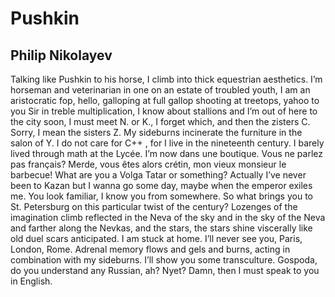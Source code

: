 # Pushkin
## Philip Nikolayev
Talking like Pushkin to his horse, I climb
into thick equestrian aesthetics. I’m
horseman and veterinarian in one
on an estate of troubled youth, I am
an aristocratic fop, hello,
galloping at full gallop shooting at treetops,
yahoo to you Sir in treble multiplication,
I know about stallions and I’m
out of here to the city soon, I must meet
N. or K., I forget which, and then the zisters C.
Sorry, I mean the sisters Z.
My sideburns incinerate the furniture in the salon
of Y. I do not care
for C++ , for I live in the nineteenth century.
I barely lived through math at the Lycée.
I’m now dans une boutique.
Vous ne parlez pas français? Merde, vous êtes alors
crétin, mon vieux monsieur le barbecue!
What are you a Volga Tatar or something?
Actually I’ve never been to Kazan but I wanna go
some day, maybe when the emperor exiles me.
You look familiar, I know you from somewhere.
So what brings you to St. Petersburg on
this particular twist of the century?
Lozenges of the imagination climb
reflected in the Neva of the sky
and in the sky of the Neva and farther
along the Nevkas, and the stars, the stars
shine viscerally like old duel scars
anticipated. I am stuck at home.
I’ll never see you, Paris, London, Rome.
Adrenal memory flows and gels and burns,
acting in combination with my sideburns.
I’ll show you some transculture. Gospoda,
do you understand any Russian, ah?
Nyet? Damn, then I must speak to you in English.
